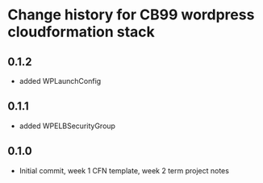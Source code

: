 # Change history for CB99 wordpress cloudformation stack

## 0.1.2

*   added WPLaunchConfig

## 0.1.1

*   added WPELBSecurityGroup

## 0.1.0

*   Initial commit, week 1 CFN template, week 2 term project notes
